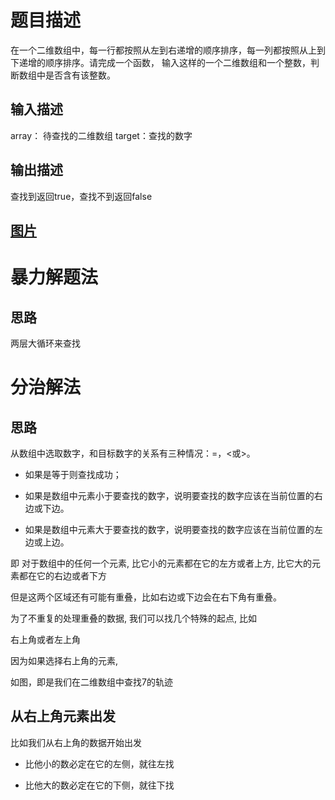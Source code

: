 # 题目描述
  
在一个二维数组中，每一行都按照从左到右递增的顺序排序，每一列都按照从上到下递增的顺序排序。请完成一个函数，
输入这样的一个二维数组和一个整数，判断数组中是否含有该整数。

## 输入描述
   
array： 待查找的二维数组 target：查找的数字

## 输出描述

查找到返回true，查找不到返回false

## [图片](find.jpg)

# 暴力解题法

## 思路

两层大循环来查找

# 分治解法

## 思路

从数组中选取数字，和目标数字的关系有三种情况：=，<或>。

- 如果是等于则查找成功；

- 如果是数组中元素小于要查找的数字，说明要查找的数字应该在当前位置的右边或下边。

- 如果是数组中元素大于要查找的数字，说明要查找的数字应该在当前位置的左边或上边。

即 对于数组中的任何一个元素, 比它小的元素都在它的左方或者上方, 比它大的元素都在它的右边或者下方

但是这两个区域还有可能有重叠，比如右边或下边会在右下角有重叠。

为了不重复的处理重叠的数据, 我们可以找几个特殊的起点, 比如

右上角或者左上角

因为如果选择右上角的元素,

如图，即是我们在二维数组中查找7的轨迹
[](find7.jpg)


## 从右上角元素出发

比如我们从右上角的数据开始出发

- 比他小的数必定在它的左侧，就往左找

- 比他大的数必定在它的下侧，就往下找